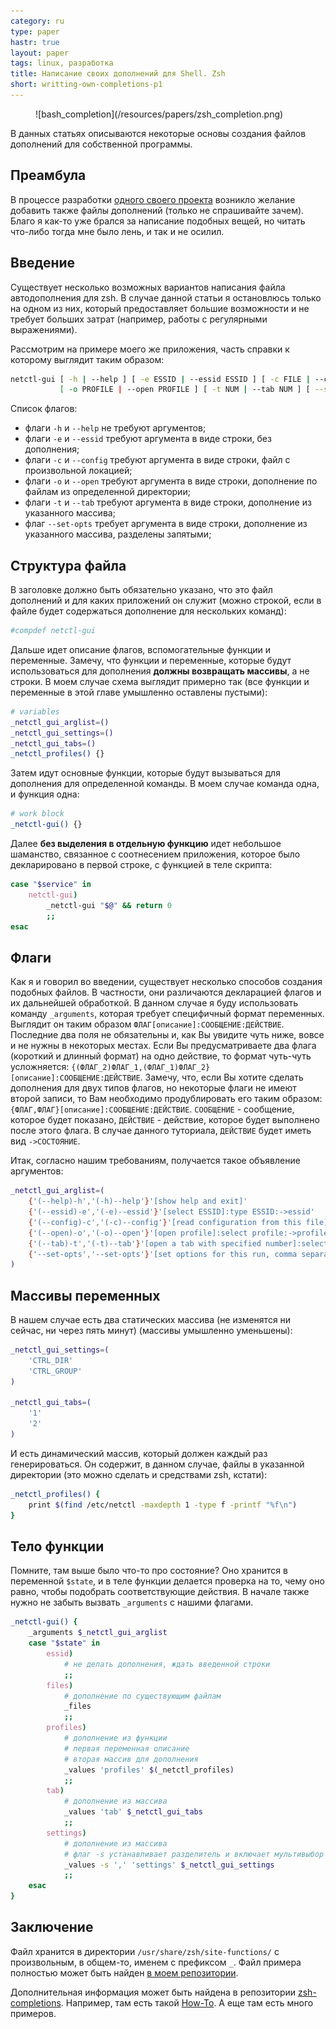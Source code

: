 ```yaml
---
category: ru
type: paper
hastr: true
layout: paper
tags: linux, разработка
title: Написание своих дополнений для Shell. Zsh
short: writting-own-completions-p1
---
```

<figure class="img">![bash_completion](/resources/papers/zsh_completion.png)</figure> В данных статьях описываются некоторые основы создания файлов дополнений для собственной программы.

<!--more-->

## <a href="#preamble" class="anchor" id="preamble"><span class="octicon octicon-link"></span></a>Преамбула

В процессе разработки [одного своего проекта](/ru/projects/netctl-gui "Страница netctl-gui") возникло желание добавить также файлы дополнений (только не спрашивайте зачем). Благо я как-то уже брался за написание подобных вещей, но читать что-либо тогда мне было лень, и так и не осилил.

## <a href="#introduction" class="anchor" id="introduction"><span class="octicon octicon-link"></span></a>Введение

Существует несколько возможных вариантов написания файла автодополнения для zsh. В случае данной статьи я остановлюсь только на одном из них, который предоставляет большие возможности и не требует больших затрат (например, работы с регулярными выражениями).

Рассмотрим на примере моего же приложения, часть справки к которому выглядит таким образом:

```bash
netctl-gui [ -h | --help ] [ -e ESSID | --essid ESSID ] [ -с FILE | --config FILE ]
           [ -o PROFILE | --open PROFILE ] [ -t NUM | --tab NUM ] [ --set-opts OPTIONS ]
```

Список флагов:

* флаги `-h` и `--help` не требуют аргументов;
* флаги `-e` и `--essid` требуют аргумента в виде строки, без дополнения;
* флаги `-c` и `--config` требуют аргумента в виде строки, файл с произвольной локацией;
* флаги `-o` и `--open` требуют аргумента в виде строки, дополнение по файлам из определенной директории;
* флаги `-t` и `--tab` требуют аргумента в виде строки, дополнение из указанного массива;
* флаг `--set-opts` требует аргумента в виде строки, дополнение из указанного массива, разделены запятыми;

## <a href="#file" class="anchor" id="file"><span class="octicon octicon-link"></span></a>Структура файла

В заголовке должно быть обязательно указано, что это файл дополнений и для каких приложений он служит (можно строкой, если в файле будет содержаться дополнение для нескольких команд):

```bash
#compdef netctl-gui
```

Дальше идет описание флагов, вспомогательные функции и переменные. Замечу, что функции и переменные, которые будут использоваться для дополнения **должны возвращать массивы**, а не строки. В моем случае схема выглядит примерно так (все функции и переменные в этой главе умышленно оставлены пустыми):

```bash
# variables
_netctl_gui_arglist=()
_netctl_gui_settings=()
_netctl_gui_tabs=()
_netctl_profiles() {}
```

Затем идут основные функции, которые будут вызываться для дополнения для определенной команды. В моем случае команда одна, и функция одна:

```bash
# work block
_netctl-gui() {}
```

Далее **без выделения в отдельную функцию** идет небольшое шаманство, связанное с соотнесением приложения, которое было декларировано в первой строке, с функцией в теле скрипта:

```bash
case "$service" in
    netctl-gui)
        _netctl-gui "$@" && return 0
        ;;
esac
```

## <a href="#flags" class="anchor" id="flags"><span class="octicon octicon-link"></span></a>Флаги

Как я и говорил во введении, существует несколько способов создания подобных файлов. В частности, они различаются декларацией флагов и их дальнейшей обработкой. В данном случае я буду использовать команду `_arguments`, которая требует специфичный формат переменных. Выглядит он таким образом `ФЛАГ[описание]:СООБЩЕНИЕ:ДЕЙСТВИЕ`. Последние два поля не обязательны и, как Вы увидите чуть ниже, вовсе и не нужны в некоторых местах. Если Вы предусматриваете два флага (короткий и длинный формат) на одно действие, то формат чуть-чуть усложняется: `{(ФЛАГ_2)ФЛАГ_1,(ФЛАГ_1)ФЛАГ_2}[описание]:СООБЩЕНИЕ:ДЕЙСТВИЕ`. Замечу, что, если Вы хотите сделать дополнения для двух типов флагов, но некоторые флаги не имеют второй записи, то Вам необходимо продублировать его таким образом: `{ФЛАГ,ФЛАГ}[описание]:СООБЩЕНИЕ:ДЕЙСТВИЕ`. `СООБЩЕНИЕ` - сообщение, которое будет показано, `ДЕЙСТВИЕ` - действие, которое будет выполнено после этого флага. В случае данного туториала, `ДЕЙСТВИЕ` будет иметь вид `->СОСТОЯНИЕ`.

Итак, согласно нашим требованиям, получается такое объявление аргументов:

```bash
_netctl_gui_arglist=(
    {'(--help)-h','(-h)--help'}'[show help and exit]'
    {'(--essid)-e','(-e)--essid'}'[select ESSID]:type ESSID:->essid'
    {'(--config)-c','(-c)--config'}'[read configuration from this file]:select file:->files'
    {'(--open)-o','(-o)--open'}'[open profile]:select profile:->profiles'
    {'(--tab)-t','(-t)--tab'}'[open a tab with specified number]:select tab:->tab'
    {'--set-opts','--set-opts'}'[set options for this run, comma separated]:comma separated:->settings'
)
```

## <a href="#variables" class="anchor" id="variables"><span class="octicon octicon-link"></span></a>Массивы переменных

В нашем случае есть два статических массива (не изменятся ни сейчас, ни через пять минут) (массивы умышленно уменьшены):

```bash
_netctl_gui_settings=(
    'CTRL_DIR'
    'CTRL_GROUP'
)

_netctl_gui_tabs=(
    '1'
    '2'
)
```

И есть динамический массив, который должен каждый раз генерироваться. Он содержит, в данном случае, файлы в указанной директории (это можно сделать и средствами zsh, кстати):

```bash
_netctl_profiles() {
    print $(find /etc/netctl -maxdepth 1 -type f -printf "%f\n")
}
```

## <a href="#body" class="anchor" id="body"><span class="octicon octicon-link"></span></a>Тело функции

Помните, там выше было что-то про состояние? Оно хранится в переменной `$state`, и в теле функции делается проверка на то, чему оно равно, чтобы подобрать соответствующие действия. В начале также нужно не забыть вызвать `_arguments` с нашими флагами.

```bash
_netctl-gui() {
    _arguments $_netctl_gui_arglist
    case "$state" in
        essid)
            # не делать дополнения, ждать введенной строки
            ;;
        files)
            # дополнение по существующим файлам
            _files
            ;;
        profiles)
            # дополнение из функции
            # первая переменная описание
            # вторая массив для дополнения
            _values 'profiles' $(_netctl_profiles)
            ;;
        tab)
            # дополнение из массива
            _values 'tab' $_netctl_gui_tabs
            ;;
        settings)
            # дополнение из массива
            # флаг -s устанавливает разделитель и включает мультивыбор
            _values -s ',' 'settings' $_netctl_gui_settings
            ;;
    esac
}
```

## <a href="#conclusion" class="anchor" id="conclusion"><span class="octicon octicon-link"></span></a>Заключение

Файл хранится в директории `/usr/share/zsh/site-functions/` с произвольным, в общем-то, именем с префиксом `_`. Файл примера полностью может быть найден [в моем репозитории](//raw.githubusercontent.com/arcan1s/netctl-gui/master/sources/gui/zsh-completions "Файл").

Дополнительная информация может быть найдена в репозитории [zsh-completions](//github.com/zsh-users/zsh-completions "GitHub"). Например, там есть такой [How-To](//github.com/zsh-users/zsh-completions/blob/master/zsh-completions-howto.org "Туториал"). А еще там есть много примеров.
